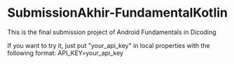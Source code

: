# SubmissionAkhir-FundamentalKotlin

This is the final submission project of Android Fundamentals in Dicoding

If you want to try it, just put "your_api_key" in local properties with the following format:
API_KEY=your_api_key
